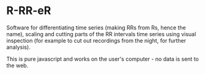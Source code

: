 # R-RR-eR

Software for differentiating time series (making RRs from Rs, hence the name), scaling and cutting parts of the RR intervals time series using visual inspection (for example to cut out recordings from the night, for further analysis).

This is pure javascript and works on the user's computer - no data is sent to the web.
